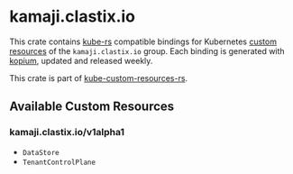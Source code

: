 <!--
SPDX-FileCopyrightText: The kube-custom-resources-rs Authors
SPDX-License-Identifier: 0BSD
 -->

# kamaji.clastix.io

This crate contains [kube-rs](https://kube.rs/) compatible bindings for Kubernetes [custom resources](https://kubernetes.io/docs/tasks/extend-kubernetes/custom-resources/custom-resource-definitions/) of the `kamaji.clastix.io` group. Each binding is generated with [kopium](https://github.com/kube-rs/kopium), updated and released weekly.

This crate is part of [kube-custom-resources-rs](https://github.com/metio/kube-custom-resources-rs).

## Available Custom Resources

### kamaji.clastix.io/v1alpha1
- `DataStore`
- `TenantControlPlane`

